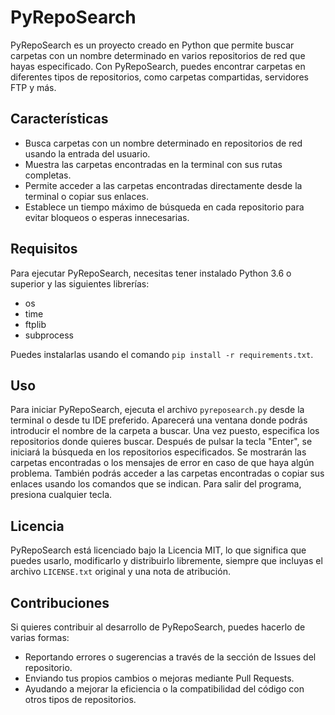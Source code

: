 # PyRepoSearch

PyRepoSearch es un proyecto creado en Python que permite buscar carpetas con un nombre determinado en varios repositorios de red que hayas especificado. Con PyRepoSearch, puedes encontrar carpetas en diferentes tipos de repositorios, como carpetas compartidas, servidores FTP y más.

## Características

- Busca carpetas con un nombre determinado en repositorios de red usando la entrada del usuario.
- Muestra las carpetas encontradas en la terminal con sus rutas completas.
- Permite acceder a las carpetas encontradas directamente desde la terminal o copiar sus enlaces.
- Establece un tiempo máximo de búsqueda en cada repositorio para evitar bloqueos o esperas innecesarias.

## Requisitos

Para ejecutar PyRepoSearch, necesitas tener instalado Python 3.6 o superior y las siguientes librerías:

- os
- time
- ftplib
- subprocess

Puedes instalarlas usando el comando `pip install -r requirements.txt`.

## Uso

Para iniciar PyRepoSearch, ejecuta el archivo `pyreposearch.py` desde la terminal o desde tu IDE preferido. Aparecerá una ventana donde podrás introducir el nombre de la carpeta a buscar. Una vez puesto, especifica los repositorios donde quieres buscar. Después de pulsar la tecla "Enter", se iniciará la búsqueda en los repositorios especificados. Se mostrarán las carpetas encontradas o los mensajes de error en caso de que haya algún problema. También podrás acceder a las carpetas encontradas o copiar sus enlaces usando los comandos que se indican. Para salir del programa, presiona cualquier tecla.

## Licencia

PyRepoSearch está licenciado bajo la Licencia MIT, lo que significa que puedes usarlo, modificarlo y distribuirlo libremente, siempre que incluyas el archivo `LICENSE.txt` original y una nota de atribución.

## Contribuciones

Si quieres contribuir al desarrollo de PyRepoSearch, puedes hacerlo de varias formas:

- Reportando errores o sugerencias a través de la sección de Issues del repositorio.
- Enviando tus propios cambios o mejoras mediante Pull Requests.
- Ayudando a mejorar la eficiencia o la compatibilidad del código con otros tipos de repositorios.
